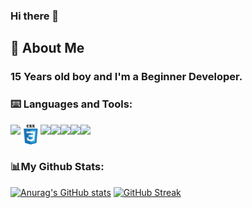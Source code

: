 ### Hi there 👋

<h2>📝 About Me</h2>

<h3> 15 Years old boy and I'm a Beginner Developer.</h3>

### ⌨️ Languages and Tools:
<img height="32px" align="left" src="https://cdn.worldvectorlogo.com/logos/visual-studio-code-1.svg">
<img height="32px" align="left" src="https://raw.githubusercontent.com/github/explore/80688e429a7d4ef2fca1e82350fe8e3517d3494d/topics/css/css.png">
<img height="32px" align="left" src="https://avatars.githubusercontent.com/u/18133?s=200&v=4">
<img height="32px" align="left" src="https://cdn.worldvectorlogo.com/logos/c.svg">
<img height="32px" align="left" src="https://cdn.worldvectorlogo.com/logos/c--4.svg">
<img height="32px" align="left" src="https://upload.wikimedia.org/wikipedia/commons/5/59/Visual_Studio_Icon_2019.svg">
<img height="32px" align="left" src="https://cdn-icons-png.flaticon.com/512/174/174854.png">



<br />
<br />

### 📊My Github Stats:

[![Anurag's GitHub stats](https://github-readme-stats.vercel.app/api?username=ReifanD3V&theme=tokyonight)](https://github.com/anuraghazra/github-readme-stats)
[![GitHub Streak](https://github-readme-streak-stats.herokuapp.com?user=ReifanD3V&theme=tokyonight&date_format=M%20j%5B%2C%20Y%5D)](https://git.io/streak-stats)
